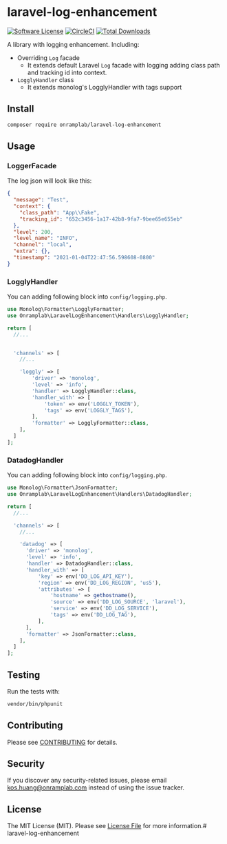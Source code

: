 # laravel-log-enhancement

[![Software License](https://img.shields.io/badge/license-MIT-brightgreen.svg?style=flat-square)](LICENSE.md)
[![CircleCI](https://circleci.com/gh/OnrampLab/laravel-log-enhancement.svg?style=shield)](https://circleci.com/gh/OnrampLab/laravel-log-enhancement)
[![Total Downloads](https://img.shields.io/packagist/dt/onramplab/laravel-log-enhancement.svg?style=flat-square)](https://packagist.org/packages/onramplab/laravel-log-enhancement)

A library with logging enhancement. Including:

- Overriding `Log` facade
  - It extends default Laravel `Log` facade with logging adding class path and tracking id into context.
- `LogglyHandler` class
  - It extends monolog's LogglyHandler with tags support

## Install

```bash
composer require onramplab/laravel-log-enhancement
```

## Usage

### LoggerFacade

The log json will look like this:

```json
{
  "message": "Test",
  "context": {
    "class_path": "App\\Fake",
    "tracking_id": "652c3456-1a17-42b8-9fa7-9bee65e655eb"
  },
  "level": 200,
  "level_name": "INFO",
  "channel": "local",
  "extra": {},
  "timestamp": "2021-01-04T22:47:56.598608-0800"
}
```

### LogglyHandler

You can adding following block into `config/logging.php`.

```php
use Monolog\Formatter\LogglyFormatter;
use Onramplab\LaravelLogEnhancement\Handlers\LogglyHandler;

return [
  //...


  'channels' => [
    //...

    'loggly' => [
        'driver' => 'monolog',
        'level' => 'info',
        'handler' => LogglyHandler::class,
        'handler_with' => [
            'token' => env('LOGGLY_TOKEN'),
            'tags' => env('LOGGLY_TAGS'),
        ],
        'formatter' => LogglyFormatter::class,
    ],
  ]
];

```

### DatadogHandler

You can adding following block into `config/logging.php`.

```php
use Monolog\Formatter\JsonFormatter;
use Onramplab\LaravelLogEnhancement\Handlers\DatadogHandler;

return [
  //...

  'channels' => [
    //...

    'datadog' => [
      'driver' => 'monolog',
      'level' => 'info',
      'handler' => DatadogHandler::class,
      'handler_with' => [
          'key' => env('DD_LOG_API_KEY'),
          'region' => env('DD_LOG_REGION', 'us5'),
          'attributes' => [
              'hostname' => gethostname(),
              'source' => env('DD_LOG_SOURCE', 'laravel'),
              'service' => env('DD_LOG_SERVICE'),
              'tags' => env('DD_LOG_TAG'),
          ],
      ],
      'formatter' => JsonFormatter::class,
    ],
  ]
];

```

## Testing

Run the tests with:

```bash
vendor/bin/phpunit
```

## Contributing

Please see [CONTRIBUTING](CONTRIBUTING.md) for details.

## Security

If you discover any security-related issues, please email kos.huang@onramplab.com instead of using the issue tracker.

## License

The MIT License (MIT). Please see [License File](/LICENSE.md) for more information.# laravel-log-enhancement
